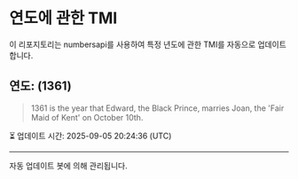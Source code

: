
# 연도에 관한 TMI

이 리포지토리는 numbersapi를 사용하여 특정 년도에 관한 TMI를 자동으로 업데이트합니다.

## 연도: (1361)
> 1361 is the year that Edward, the Black Prince, marries Joan, the 'Fair Maid of Kent' on October 10th.

⏳ 업데이트 시간: 2025-09-05 20:24:36 (UTC)

---
자동 업데이트 봇에 의해 관리됩니다.
